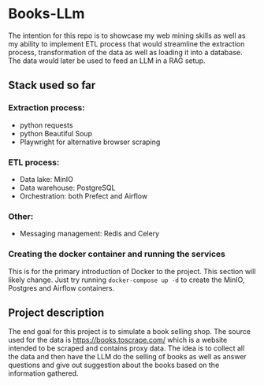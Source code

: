 # Books-LLm
The intention for this repo is to showcase my web mining skills as well as my ability to implement ETL process
that would streamline the extraction process, transformation of the data as well as loading it into a database.
The data would later be used to feed an LLM in a RAG setup.

## Stack used so far
### Extraction process:
- python requests
- python Beautiful Soup
- Playwright for alternative browser scraping

### ETL process:
- Data lake: MinIO
- Data warehouse: PostgreSQL
- Orchestration: both Prefect and Airflow

### Other:
- Messaging management: Redis and Celery

### Creating the docker container and running the services
This is for the primary introduction of Docker to the project. This section will likely change.
Just try running `docker-compose up -d` to create the MinIO, Postgres and Airflow containers.


## Project description
The end goal for this project is to simulate a book selling shop. The source used for the data is https://books.toscrape.com/ which is a website intended to be scraped and contains proxy data.
The idea is to collect all the data and then have the LLM do the selling of books as well as answer questions and give out suggestion about the books based on the information gathered.
